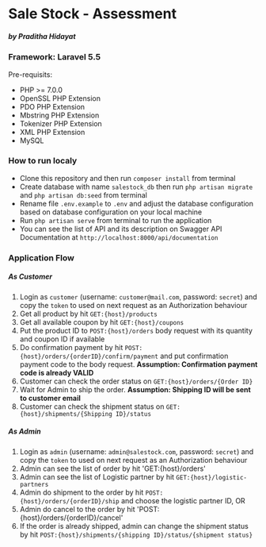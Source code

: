 # Sale Stock - Assessment
##### by Praditha Hidayat

### Framework: Laravel 5.5
Pre-requisits:
* PHP >= 7.0.0
* OpenSSL PHP Extension
* PDO PHP Extension
* Mbstring PHP Extension
* Tokenizer PHP Extension
* XML PHP Extension
* MySQL

### How to run localy
* Clone this repository and then run `composer install` from terminal
* Create database with name `salestock_db` then run `php artisan migrate` and `php artisan db:seed` from terminal
* Rename file `.env.example` to `.env` and adjust the database configuration based on database configuration on your local machine
* Run `php artisan serve` from terminal to run the application
* You can see the list of API and its description on Swagger API Documentation at `http://localhost:8000/api/documentation`

### Application Flow
##### As Customer
1. Login as `customer` (username: `customer@mail.com`, password: `secret`) and copy the `token` to used on next request as an Authorization behaviour
2. Get all product by hit `GET:{host}/products`
3. Get all available coupon by hit `GET:{host}/coupons`
4. Put the product ID to `POST:{host}/orders` body request with its quantity and coupon ID if available
5. Do confirmation payment by hit `POST:{host}/orders/{orderID}/confirm/payment` and put confirmation payment code to the body request.
 **Assumption: Confirmation payment code is already VALID**
6. Customer can check the order status on `GET:{host}/orders/{Order ID}`
7. Wait for Admin to ship the order. **Assumption: Shipping ID will be sent to customer email**
8. Customer can check the shipment status on `GET:{host}/shipments/{Shipping ID}/status`

##### As Admin
1. Login as `admin` (username: `admin@salestock.com`, password: `secret`) and copy the `token` to used on next request as an Authorization behaviour
2. Admin can see the list of order by hit 'GET:{host}/orders'
3. Admin can see the list of Logistic partner by hit `GET:{host}/logistic-partners`
4. Admin do shipment to the order by hit `POST:{host}/orders/{orderID}/ship` and choose the logistic partner ID, OR
5. Admin do cancel to the order by hit 'POST:{host}/orders/{orderID}/cancel'
6. If the order is already shipped, admin can change the shipment status by hit `POST:{host}/shipments/{shipping ID}/status/{shipment status}`
